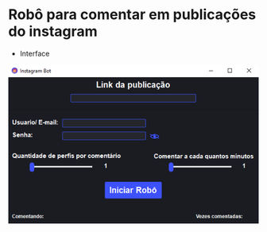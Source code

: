# Robô para comentar em publicações do instagram

- Interface

![imagem-interface](img-README/img-1.png?raw=true "Interface do robô")
